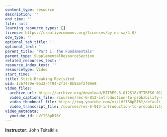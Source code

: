 ```yaml
---
content_type: resource
description: ''
end_time: ''
file: null
learning_resource_types: []
license: https://creativecommons.org/licenses/by-nc-sa/4.0/
ocw_type: ''
optional_tab_title: ''
optional_text: ''
parent_title: 'Part I: The Fundamentals'
parent_type: SupplementalResourceSection
related_resources_text: ''
resource_index_text: ''
resourcetype: Video
start_time: ''
title: Stick-Breaking Revisited
uid: 1367479e-9a32-4f94-2f34-8b9a5f2f09e9
video_files:
  archive_url: https://archive.org/download/MITRES.6-012S18/MITRES6_012S18_L13-04_300k.mp4
  video_captions_file: /courses/res-6-012-introduction-to-probability-spring-2018/5b4947d0c0175aebb4777d8fc95410f6_LVfIS8pBI6Y.vtt
  video_thumbnail_file: https://img.youtube.com/vi/LVfIS8pBI6Y/default.jpg
  video_transcript_file: /courses/res-6-012-introduction-to-probability-spring-2018/48a768c89b4fe8b45dd5c15ff2921caa_LVfIS8pBI6Y.pdf
video_metadata:
  youtube_id: LVfIS8pBI6Y
---
```


**Instructor:** John Tsitsiklis

